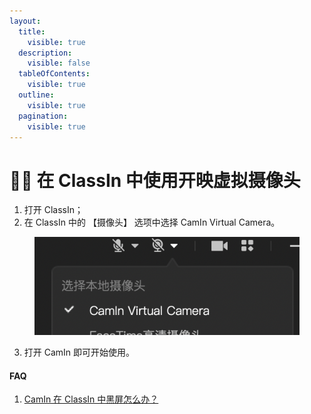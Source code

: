 ```yaml
---
layout:
  title:
    visible: true
  description:
    visible: false
  tableOfContents:
    visible: true
  outline:
    visible: true
  pagination:
    visible: true
---
```


# 👨‍🏫 在 ClassIn 中使用开映虚拟摄像头

1. 打开 ClassIn；
2. 在 ClassIn 中的 【摄像头】 选项中选择 CamIn Virtual Camera。

<figure><img src="../../.gitbook/assets/image (9).png" alt=""><figcaption></figcaption></figure>

3. 打开 CamIn 即可开始使用。

#### FAQ

1. [CamIn 在 ClassIn 中黑屏怎么办？](../../faq/camin-zai-classin-zhong-hei-ping.md)
